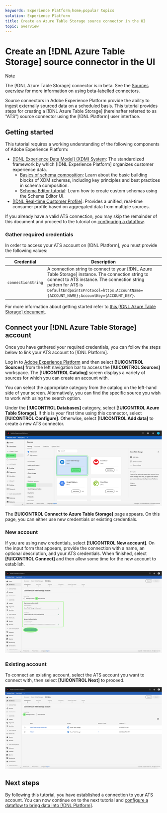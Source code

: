 ```yaml
---
keywords: Experience Platform;home;popular topics
solution: Experience Platform
title: Create an Azure Table Storage source connector in the UI
topic: overview
---
```


# Create an [!DNL Azure Table Storage] source connector in the UI

>[!NOTE]
>The [!DNL Azure Table Storage] connector is in beta. See the [Sources overview](../../../../home.md#terms-and-conditions) for more information on using beta-labelled connectors.

Source connectors in Adobe Experience Platform provide the ability to ingest externally sourced data on a scheduled basis. This tutorial provides steps for creating a [!DNL Azure Table Storage] (hereinafter referred to as "ATS") source connector using the [!DNL Platform] user interface.

## Getting started

This tutorial requires a working understanding of the following components of Adobe Experience Platform:

*   [[!DNL Experience Data Model] (XDM) System](../../../../../xdm/home.md): The standardized framework by which [!DNL Experience Platform] organizes customer experience data.
    *   [Basics of schema composition](../../../../../xdm/schema/composition.md): Learn about the basic building blocks of XDM schemas, including key principles and best practices in schema composition.
    *   [Schema Editor tutorial](../../../../../xdm/tutorials/create-schema-ui.md): Learn how to create custom schemas using the Schema Editor UI.
*   [[!DNL Real-time Customer Profile]](../../../../../profile/home.md): Provides a unified, real-time consumer profile based on aggregated data from multiple sources.

If you already have a valid ATS connection, you may skip the remainder of this document and proceed to the tutorial on [configuring a dataflow](../../dataflow/databases.md).

### Gather required credentials

In order to access your ATS account on [!DNL Platform], you must provide the following values:

| Credential | Description |
| ---------- | ----------- |
| `connectionString` | A connection string to connect to your [!DNL Azure Table Storage] instance. The connection string to connect to ATS instance. The connection string pattern for ATS is `DefaultEndpointsProtocol=https;AccountName={ACCOUNT_NAME};AccountKey={ACCOUNT_KEY}`. |

For more information about getting started refer to [this [!DNL Azure Table Storage] document](https://docs.microsoft.com/en-us/azure/storage/common/storage-introduction).

## Connect your [!DNL Azure Table Storage] account

Once you have gathered your required credentials, you can follow the steps below to link your ATS account to [!DNL Platform].

Log in to [Adobe Experience Platform](https://platform.adobe.com) and then select **[!UICONTROL Sources]** from the left navigation bar to access the **[!UICONTROL Sources]** workspace. The **[!UICONTROL Catalog]** screen displays a variety of sources for which you can create an account with.

You can select the appropriate category from the catalog on the left-hand side of your screen. Alternatively, you can find the specific source you wish to work with using the search option.

Under the **[!UICONTROL Databases]** category, select **[!UICONTROL Azure Table Storage]**. If this is your first time using this connector, select **[!UICONTROL Configure]**. Otherwise, select **[!UICONTROL Add data]** to create a new ATS connector.

![catalog](../../../../images/tutorials/create/ats/catalog.png)

The **[!UICONTROL Connect to Azure Table Storage]** page appears. On this page, you can either use new credentials or existing credentials.

### New account

If you are using new credentials, select **[!UICONTROL New account]**. On the input form that appears, provide the connection with a name, an optional description, and your ATS credentials. When finished, select **[!UICONTROL Connect]** and then allow some time for the new account to establish.

![connect](../../../../images/tutorials/create/ats/new.png)

### Existing account

To connect an existing account, select the ATS account you want to connect with, then select **[!UICONTROL Next]** to proceed.

![existing](../../../../images/tutorials/create/ats/existing.png)

## Next steps

By following this tutorial, you have established a connection to your ATS account. You can now continue on to the next tutorial and [configure a dataflow to bring data into [!DNL Platform]](../../dataflow/databases.md).